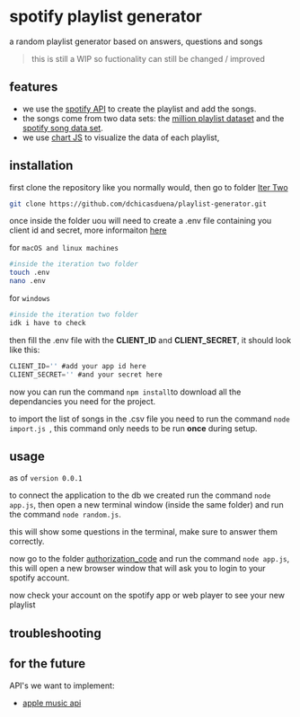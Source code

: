 # spotify playlist generator
a random playlist generator based on answers, questions and songs

> this is still a WIP so fuctionality can still be changed / improved

## features

- we use the [spotify API](https://developer.spotify.com/documentation/web-api/) to create the playlist and add the songs.
- the songs come from two data sets: the [million playlist dataset](https://github.com/rfordatascience/tidytuesday/blob/master/data/2020/2020-01-21/readme.md) and the [spotify song data set](https://github.com/rfordatascience/tidytuesday/blob/master/data/2020/2020-01-21/readme.md).
- we use [chart JS](https://www.chartjs.org) to visualize the data of each playlist,

## installation
first clone the repository like you normally would, then go to folder [Iter Two](https://github.com/dchicasduena/playlist-generator/tree/main/Iter%20Two`)

```bash
git clone https://github.com/dchicasduena/playlist-generator.git
```

once inside the folder uou will need to create a .env file containing you client id and secret, more informaiton [here](https://developer.spotify.com/documentation/general/guides/authorization/app-settings/)

for `macOS and linux machines`

```bash
#inside the iteration two folder
touch .env
nano .env
```

for `windows`

```bash
#inside the iteration two folder
idk i have to check
```
then fill the .env file with the **CLIENT_ID** and **CLIENT_SECRET**, it should look like this:

```js
CLIENT_ID='' #add your app id here
CLIENT_SECRET='' #and your secret here
```

now you can run the command `npm install`to download all the dependancies you need for the project. 

to import the list of songs in the .csv file you need to run the command `node import.js `, this command only needs to be run **once** during setup.

## usage

as of `version 0.0.1`

to connect the application to the db we created run the command `node app.js`, then open a new terminal window (inside the same folder) and run the command `node random.js`.

this will show some questions in the terminal, make sure to answer them correctly.

now go to the folder [authorization_code](https://github.com/dchicasduena/playlist-generator/tree/main/Iter%20Two/authorization_code) and run the command `node app.js`, this will open a new browser window that will ask you to login to your spotify account.

now check your account on the spotify app or web player to see your new playlist


## troubleshooting

## for the future

API's we want to implement: 
- [apple music api](https://developer.apple.com/documentation/applemusicapi/)
